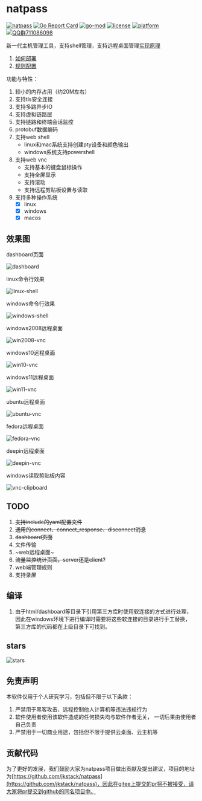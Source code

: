 # natpass

[![natpass](https://github.com/jkstack/natpass/actions/workflows/build.yml/badge.svg)](https://github.com/jkstack/natpass/actions/workflows/build.yml)
[![Go Report Card](https://goreportcard.com/badge/github.com/jkstack/natpass)](https://goreportcard.com/report/github.com/jkstack/natpass)
[![go-mod](https://img.shields.io/github/go-mod/go-version/jkstack/natpass)](https://github.com/jkstack/natpass)
[![license](https://img.shields.io/github/license/jkstack/natpass)](https://opensource.org/licenses/MIT)
[![platform](https://img.shields.io/badge/platform-linux%20%7C%20windows%20%7C%20macos-lightgrey.svg)](https://github.com/jkstack/natpass)
[![QQ群711086098](https://img.shields.io/badge/QQ%E7%BE%A4-711086098-success)](https://jq.qq.com/?_wv=1027&k=6Fz2vkVE)

新一代主机管理工具，支持shell管理，支持远程桌面管理[实现原理](docs/desc.md)

1. [如何部署](docs/startup.md)
2. [规则配置](docs/rules.md)

功能与特性：

1. 较小的内存占用（约20M左右）
2. 支持tls安全连接
3. 支持多路异步IO
4. 支持虚拟链路层
5. 支持链路和终端会话监控
6. protobuf数据编码
7. 支持web shell
   - linux和mac系统支持创建pty设备和颜色输出
   - windows系统支持powershell
8. 支持web vnc
   - 支持基本的键盘鼠标操作
   - 支持全屏显示
   - 支持滚动
   - 支持远程剪贴板设置与读取
9. 支持多种操作系统
   - [x] linux
   - [x] windows
   - [x] macos

## 效果图

dashboard页面

![dashboard](docs/imgs/dashboard.png)

linux命令行效果

![linux-shell](docs/imgs/shell_linux.png)

windows命令行效果

![windows-shell](docs/imgs/shell_win.png)

windows2008远程桌面

![win2008-vnc](docs/imgs/vnc_win2008.png)

windows10远程桌面

![win10-vnc](docs/imgs/vnc_win10.png)

windows11远程桌面

![win11-vnc](docs/imgs/vnc_win11.png)

ubuntu远程桌面

![ubuntu-vnc](docs/imgs/vnc_ubuntu.png)

fedora远程桌面

![fedora-vnc](docs/imgs/vnc_fedora.png)

deepin远程桌面

![deepin-vnc](docs/imgs/vnc_deepin.png)

windows读取剪贴板内容

![vnc-clipboard](docs/imgs/vnc_clipboard.png)

## TODO

1. ~~支持include的yaml配置文件~~
2. ~~通用的connect、connect_response、disconnect消息~~
3. ~~dashboard页面~~
4. 文件传输
5. ~web远程桌面~
6. ~~流量监控统计页面，server还是client?~~
7. web端管理规则
8. 支持录屏

## 编译

1. 由于html/dashboard等目录下引用第三方库时使用软连接的方式进行处理，
   因此在windows环境下进行编译时需要将这些软连接的目录进行手工替换，
   第三方库的代码都在上级目录下可找到。

## stars

![stars](https://starchart.cc/jkstack/natpass.svg)

## 免责声明

本软件仅用于个人研究学习，包括但不限于以下条款：

1. 严禁用于黑客攻击、远程控制他人计算机等违法违规行为
2. 软件使用者使用该软件造成的任何损失均与软件作者无关，
   一切后果由使用者自己负责
3. 严禁用于一切商业用途，包括但不限于提供云桌面、云主机等

## 贡献代码

为了更好的发展，我们鼓励大家为natpass项目做出贡献及提出建议，项目的地址为[https://github.com/jkstack/natpass](https://github.com/jkstack/natpass)，因此在gitee上提交的pr将不被接受，请大家将pr提交到github的同名项目中。